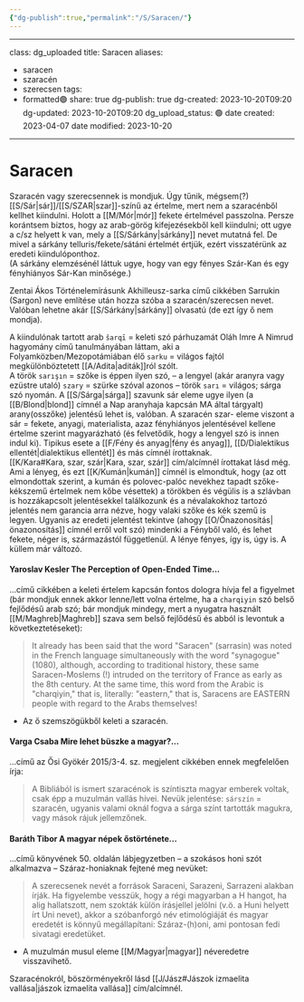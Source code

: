```yaml
---
{"dg-publish":true,"permalink":"/S/Saracen/"}
---
```


---
class: dg_uploaded
title: Saracen
aliases:
  - saracen
  - szaracén
  - szerecsen
tags:
  - formatted🟢
share: true
dg-publish: true
dg-created: 2023-10-20T09:20
dg-updated: 2023-10-20T09:20
dg_upload_status: 🟢
date created: 2023-04-07
date modified: 2023-10-20
---



# Saracen

Szaracén vagy szerecsennek is mondjuk. Úgy tűnik, mégsem(?) [[S/Sár\|sár]]/[[S/SZAR\|szar]]-színű az értelme, mert nem a szaracénből kellhet kiindulni. Holott a [[M/Mór\|mór]] fekete értelmével passzolna. Persze korántsem biztos, hogy az arab-görög kifejezésekből kell kiindulni; ott ugye a c/sz helyett k van, mely a [[S/Sárkány\|sárkány]] nevet mutatná fel. De mivel a sárkány telluris/fekete/sátáni értelmét értjük, ezért visszatérünk az eredeti kiindulóponthoz.  
(A sárkány elemzésénél láttuk ugye, hogy van egy fényes Szár-Kan és egy fényhiányos Sár-Kan minősége.)  

Zentai Ákos Történelemírásunk Akhilleusz-sarka című cikkében Sarrukin (Sargon) neve említése után hozza szóba a szaracén/szerecsen nevet. Valóban lehetne akár [[S/Sárkány\|sárkány]] olvasatú (de ezt így ő nem mondja).  

A kiindulónak tartott arab `šarqī` = keleti szó párhuzamát Oláh Imre A Nimrud hagyomány című tanulmányában láttam, aki a Folyamközben/Mezopotámiában élő `sarku` = világos fajtól megkülönböztetett [[A/Adita\|aditák]]ról szólt.  
A török `sarışın` = szőke is éppen ilyen szó, – a lengyel (akár aranyra vagy ezüstre utaló) `szary` = szürke szóval azonos – török `sarı` = világos; sárga szó nyomán. A [[S/Sárga\|sárga]] szavunk sár eleme ugye ilyen (a [[B/Blond\|blond]] címnél a Nap aranyhaja kapcsán MA által tárgyalt) arany(osszőke) jelentésű lehet is, valóban. A szaracén szar- eleme viszont a sár = fekete, anyagi, materialista, azaz fényhiányos jelentésével kellene értelme szerint magyarázható (és felvetődik, hogy a lengyel szó is innen indul ki). Tipikus esete a [[F/Fény és anyag\|fény és anyag]], [[D/Dialektikus ellentét\|dialektikus ellentét]] és más címnél írottaknak.  
[[K/Kara#Kara, szar, szár\|Kara, szar, szár]] cím/alcímnél írottakat lásd még.  
Ami a lényeg, és ezt [[K/Kumán\|kumán]] címnél is elmondtuk, hogy (az ott elmondottak szerint, a kumán és polovec-palóc nevekhez tapadt szőke-kékszemű értelmek nem kőbe vésettek) a törökben és végülis is a szlávban is hozzákapcsolt jelentésekkel találkozunk és a névalakokhoz tartozó jelentés nem garancia arra nézve, hogy valaki szőke és kék szemű is legyen. Ugyanis az eredeti jelentést tekintve (ahogy [[O/Önazonosítás\|önazonosítás]] címnél erről volt szó) mindenki a Fényből való, és lehet fekete, néger is, származástól függetlenül. A lénye fényes, így is, úgy is. A küllem már változó.  

#### Yaroslav Kesler The Perception of Open-Ended Time...

...című cikkében a keleti értelem kapcsán fontos dologra hívja fel a figyelmet (bár mondjuk ennek akkor lenne/lett volna értelme, ha a `charqiyin` szó belső fejlődésű arab szó; bár mondjuk mindegy, mert a nyugatra használt [[M/Maghreb\|Maghreb]] szava sem belső fejlődésű és abból is levontuk a következtetéseket):  
> It already has been said that the word "Saracen" (sarrasin) was noted in the French language simultaneously with the word "synagogue" (1080), although, according to traditional history, these same Saracen-Moslems (!) intruded on the territory of France as early as the 8th century. At the same time, this word from the Arabic is "charqiyin," that is, literally: "eastern," that is, Saracens are EASTERN people with regard to the Arabs themselves!  
- Az ő szemszögükből keleti a szaracén.

#### Varga Csaba Mire lehet büszke a magyar?...

...című az Ősi Gyökér 2015/3-4. sz. megjelent cikkében ennek megfelelően írja:  
> A Bibliából is ismert szaracénok is színtiszta magyar emberek voltak, csak épp a muzulmán vallás hívei. Nevük jelentése: `sárszín` = szaracén, ugyanis valami oknál fogva a sárga színt tartották magukra, vagy mások rájuk jellemzőnek.  

#### Baráth Tibor A magyar népek őstörténete...

...című könyvének 50. oldalán lábjegyzetben – a szokásos honi szót alkalmazva – Száraz-honiaknak fejtené meg nevüket:  
> A szerecsenek nevét a források Saraceni, Sarazeni, Sarrazeni alakban írják. Ha figyelembe vesszük, hogy a régi magyarban a H hangot, ha alig hallatszott, nem szokták külön írásjellel jelölni (v.ö. a Huni helyett írt Uni nevet), akkor a szóbanforgó név etimológiáját és magyar eredetét is könnyű megállapítani: Száraz-(h)oni, ami pontosan fedi sivatagi eredetüket.  
- A muzulmán musul eleme [[M/Magyar\|magyar]] néveredetre visszavihető.

Szaracénokról, böszörményekről lásd [[J/Jász#Jászok izmaelita vallása\|jászok izmaelita vallása]] cím/alcímnél.  